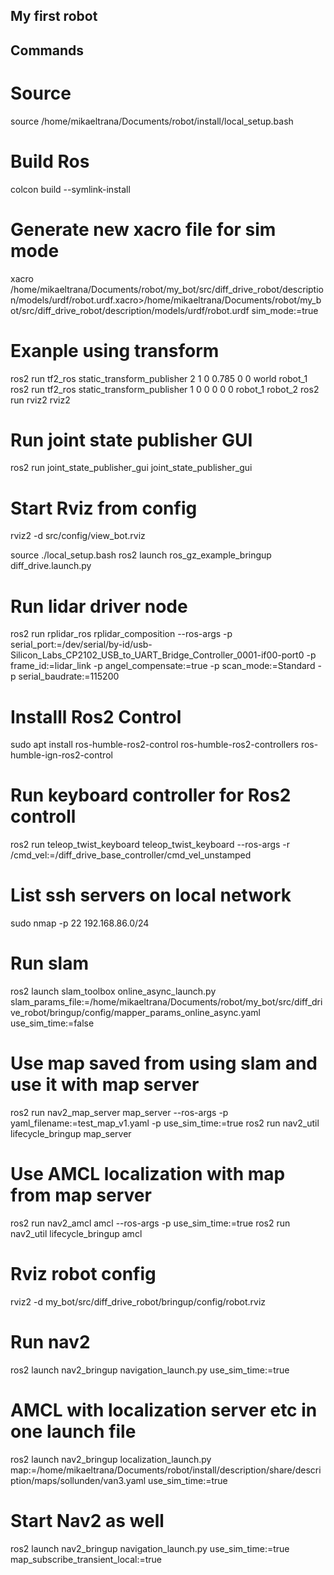 ## My first robot

## Commands

# Source
source /home/mikaeltrana/Documents/robot/install/local_setup.bash 

# Build Ros
colcon build --symlink-install

# Generate new xacro file for sim mode
xacro /home/mikaeltrana/Documents/robot/my_bot/src/diff_drive_robot/description/models/urdf/robot.urdf.xacro>/home/mikaeltrana/Documents/robot/my_bot/src/diff_drive_robot/description/models/urdf/robot.urdf sim_mode:=true


# Exanple using transform
ros2 run tf2_ros static_transform_publisher 2 1 0 0.785 0 0 world robot_1
ros2 run tf2_ros static_transform_publisher 1 0 0 0 0 0 robot_1 robot_2
ros2 run rviz2 rviz2

# Run joint state publisher GUI
ros2 run joint_state_publisher_gui joint_state_publisher_gui

# Start Rviz from config
rviz2 -d src/config/view_bot.rviz

source ./local_setup.bash 
ros2 launch ros_gz_example_bringup diff_drive.launch.py

# Run lidar driver node
ros2 run rplidar_ros rplidar_composition --ros-args -p serial_port:=/dev/serial/by-id/usb-Silicon_Labs_CP2102_USB_to_UART_Bridge_Controller_0001-if00-port0 -p frame_id:=lidar_link -p angel_compensate:=true -p scan_mode:=Standard -p serial_baudrate:=115200

# Installl Ros2 Control
sudo apt install ros-humble-ros2-control ros-humble-ros2-controllers ros-humble-ign-ros2-control

# Run keyboard controller for Ros2 controll
ros2 run teleop_twist_keyboard teleop_twist_keyboard --ros-args -r /cmd_vel:=/diff_drive_base_controller/cmd_vel_unstamped

# List ssh servers on local network
sudo nmap -p 22 192.168.86.0/24

# Run slam
ros2 launch slam_toolbox online_async_launch.py slam_params_file:=/home/mikaeltrana/Documents/robot/my_bot/src/diff_drive_robot/bringup/config/mapper_params_online_async.yaml use_sim_time:=false

# Use map saved from using slam and use it with map server
ros2 run nav2_map_server map_server --ros-args -p yaml_filename:=test_map_v1.yaml -p use_sim_time:=true
ros2 run nav2_util lifecycle_bringup map_server

# Use AMCL localization with map from map server 
ros2 run nav2_amcl amcl --ros-args -p use_sim_time:=true
ros2 run nav2_util lifecycle_bringup amcl

# Rviz robot config
rviz2 -d my_bot/src/diff_drive_robot/bringup/config/robot.rviz

# Run nav2
ros2 launch nav2_bringup navigation_launch.py use_sim_time:=true

# AMCL with localization server etc in one launch file
ros2 launch nav2_bringup localization_launch.py map:=/home/mikaeltrana/Documents/robot/install/description/share/description/maps/sollunden/van3.yaml use_sim_time:=true

# Start Nav2 as well
ros2 launch nav2_bringup navigation_launch.py use_sim_time:=true map_subscribe_transient_local:=true 


